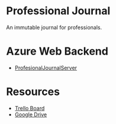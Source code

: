 # Professional Journal
An immutable journal for professionals.

# Azure Web Backend
- [ProfesionalJournalServer](https://github.com/abdel/ProfessionalJournalServer)

# Resources
- [Trello Board](https://trello.com/b/9BI0iUue/product)
- [Google Drive](https://drive.google.com/drive/u/0/folders/0B7CibQckoVzhMzVha3U4c2hzYUk)
